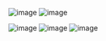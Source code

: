 ![image](https://github.com/user-attachments/assets/8256df3e-3d28-425b-853f-8c3e2579b434)
![image](https://github.com/user-attachments/assets/e8c765ea-7a08-4608-bd6c-b03ad601b9b6)

![image](https://github.com/user-attachments/assets/4e55e5bd-03c3-476f-a966-8cf1c890eabf)
![image](https://github.com/user-attachments/assets/293fd895-d745-43f1-92d1-f591a22b29b7)
![image](https://github.com/user-attachments/assets/8c6d91d1-12e0-46c3-bdbc-01ec23eae79a)







<!--
**sweetandkindgirl/sweetandkindgirl** is a ✨ _special_ ✨ repository because its `README.md` (this file) appears on your GitHub profile.

Here are some ideas to get you started:

- 🔭 I’m currently working on ...
- 🌱 I’m currently learning ...
- 👯 I’m looking to collaborate on ...
- 🤔 I’m looking for help with ...
- 💬 Ask me about ...
- 📫 How to reach me: ...
- 😄 Pronouns: ...
- ⚡ Fun fact: ...
-->
